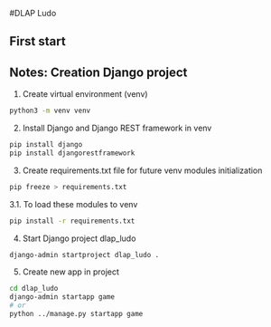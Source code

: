 #DLAP Ludo
## First start


## Notes: Creation Django project
1. Create virtual environment (venv)
```bash
python3 -m venv venv
```
2. Install Django and Django REST framework in venv
```bash
pip install django
pip install djangorestframework
```
3. Create requirements.txt file for future venv modules initialization
```bash
pip freeze > requirements.txt
```
3.1. To load these modules to venv
```bash
pip install -r requirements.txt
```
4. Start Django project dlap_ludo
```bash
django-admin startproject dlap_ludo .
```
5. Create new app in project
```bash
cd dlap_ludo
django-admin startapp game
# or
python ../manage.py startapp game
```